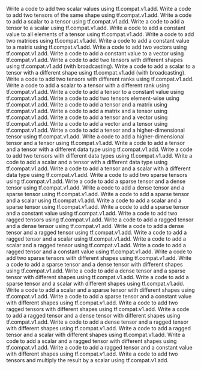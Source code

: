 Write a code to add two scalar values using tf.compat.v1.add.
Write a code to add two tensors of the same shape using tf.compat.v1.add.
Write a code to add a scalar to a tensor using tf.compat.v1.add.
Write a code to add a tensor to a scalar using tf.compat.v1.add.
Write a code to add a constant value to all elements of a tensor using tf.compat.v1.add.
Write a code to add two matrices using tf.compat.v1.add.
Write a code to add a constant value to a matrix using tf.compat.v1.add.
Write a code to add two vectors using tf.compat.v1.add.
Write a code to add a constant value to a vector using tf.compat.v1.add.
Write a code to add two tensors with different shapes using tf.compat.v1.add (with broadcasting).
Write a code to add a scalar to a tensor with a different shape using tf.compat.v1.add (with broadcasting).
Write a code to add two tensors with different ranks using tf.compat.v1.add.
Write a code to add a scalar to a tensor with a different rank using tf.compat.v1.add.
Write a code to add a tensor to a constant value using tf.compat.v1.add.
Write a code to add two tensors element-wise using tf.compat.v1.add.
Write a code to add a tensor and a matrix using tf.compat.v1.add.
Write a code to add a matrix and a tensor using tf.compat.v1.add.
Write a code to add a tensor and a vector using tf.compat.v1.add.
Write a code to add a vector and a tensor using tf.compat.v1.add.
Write a code to add a tensor and a higher-dimensional tensor using tf.compat.v1.add.
Write a code to add a higher-dimensional tensor and a tensor using tf.compat.v1.add.
Write a code to add a tensor and a tensor with a different data type using tf.compat.v1.add.
Write a code to add two tensors with different data types using tf.compat.v1.add.
Write a code to add a scalar and a tensor with a different data type using tf.compat.v1.add.
Write a code to add a tensor and a scalar with a different data type using tf.compat.v1.add.
Write a code to add two sparse tensors using tf.compat.v1.add.
Write a code to add a sparse tensor and a dense tensor using tf.compat.v1.add.
Write a code to add a dense tensor and a sparse tensor using tf.compat.v1.add.
Write a code to add a sparse tensor and a scalar using tf.compat.v1.add.
Write a code to add a scalar and a sparse tensor using tf.compat.v1.add.
Write a code to add a sparse tensor and a constant value using tf.compat.v1.add.
Write a code to add two ragged tensors using tf.compat.v1.add.
Write a code to add a ragged tensor and a dense tensor using tf.compat.v1.add.
Write a code to add a dense tensor and a ragged tensor using tf.compat.v1.add.
Write a code to add a ragged tensor and a scalar using tf.compat.v1.add.
Write a code to add a scalar and a ragged tensor using tf.compat.v1.add.
Write a code to add a ragged tensor and a constant value using tf.compat.v1.add.
Write a code to add two sparse tensors with different shapes using tf.compat.v1.add.
Write a code to add a sparse tensor and a dense tensor with different shapes using tf.compat.v1.add.
Write a code to add a dense tensor and a sparse tensor with different shapes using tf.compat.v1.add.
Write a code to add a sparse tensor and a scalar with different shapes using tf.compat.v1.add.
Write a code to add a scalar and a sparse tensor with different shapes using tf.compat.v1.add.
Write a code to add a sparse tensor and a constant value with different shapes using tf.compat.v1.add.
Write a code to add two ragged tensors with different shapes using tf.compat.v1.add.
Write a code to add a ragged tensor and a dense tensor with different shapes using tf.compat.v1.add.
Write a code to add a dense tensor and a ragged tensor with different shapes using tf.compat.v1.add.
Write a code to add a ragged tensor and a scalar with different shapes using tf.compat.v1.add.
Write a code to add a scalar and a ragged tensor with different shapes using tf.compat.v1.add.
Write a code to add a ragged tensor and a constant value with different shapes using tf.compat.v1.add.
Write a code to add two tensors and multiply the result by a scalar using tf.compat.v1.add.